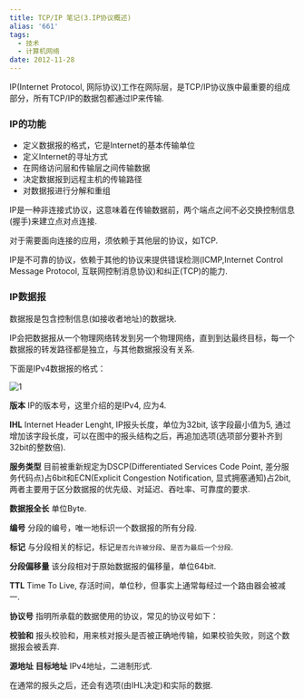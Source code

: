 ```yaml
---
title: TCP/IP 笔记(3.IP协议概述)
alias: '661'
tags:
  - 技术
  - 计算机网络
date: 2012-11-28
---
```


IP(Internet Protocol, 网际协议)工作在网际层，是TCP/IP协议族中最重要的组成部分，所有TCP/IP的数据包都通过IP来传输.

### IP的功能

*   定义数据报的格式，它是Internet的基本传输单位
*   定义Internet的寻址方式
*   在网络访问层和传输层之间传输数据
*   决定数据报到远程主机的传输路径
*   对数据报进行分解和重组

IP是一种非连接式协议，这意味着在传输数据前，两个端点之间不必交换控制信息(握手)来建立点对点连接.

对于需要面向连接的应用，须依赖于其他层的协议，如TCP.

IP是不可靠的协议，依赖于其他的协议来提供错误检测(ICMP,Internet Control Message Protocol, 互联网控制消息协议)和纠正(TCP)的能力.

### IP数据报

数据报是包含控制信息(如接收者地址)的数据块.

IP会把数据报从一个物理网络转发到另一个物理网络，直到到达最终目标，每一个数据报的转发路径都是独立，与其他数据报没有关系.

下面是IPv4数据报的格式：

![1](http://i.minus.com/ibablEURIiXCDG.png)

**版本** IP的版本号，这里介绍的是IPv4, 应为4.

**IHL** Internet Header Lenght, IP报头长度，单位为32bit, 该字段最小值为5, 通过增加该字段长度，可以在图中的报头结构之后，再追加选项(选项部分要补齐到32bit的整数倍).

**服务类型** 目前被重新规定为DSCP(Differentiated Services Code Point, 差分服务代码点)占6bit和ECN(Explicit Congestion Notification, 显式拥塞通知)占2bit, 两者主要用于区分数据报的优先级、对延迟、吞吐率、可靠度的要求.

**数据报全长** 单位Byte.

**编号** 分段的编号，唯一地标识一个数据报的所有分段.

**标记** 与分段相关的标记，标记`是否允许被分段`、`是否为最后一个分段`.

**分段偏移量** 该分段相对于原始数据报的偏移量，单位64bit.

**TTL** Time To Live, 存活时间，单位秒，但事实上通常每经过一个路由器会被减一.

**协议号** 指明所承载的数据使用的协议，常见的协议号如下：

**校验和** 报头校验和，用来核对报头是否被正确地传输，如果校验失败，则这个数据报会被丢弃.

**源地址** **目标地址** IPv4地址，二进制形式.

在通常的报头之后，还会有选项(由IHL决定)和实际的数据.
